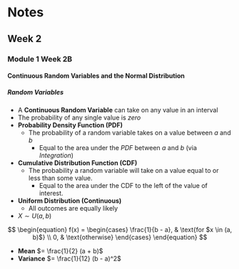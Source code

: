 # Notes
## Week 2
### Module 1 Week 2B
#### Continuous Random Variables and the Normal Distribution
##### Random Variables
- A **Continuous Random Variable** can take on any value in an interval
- The probability of any single value is *zero*
- **Probability Density Function (PDF)**
  - The probability of a random variable takes on a value between $a$ and $b$
    - Equal to the area under the *PDF* between $a$ and $b$ (via *Integration*)
- **Cumulative Distribution Function (CDF)**
  - The probability a random variable will take on a value equal to or less than
  some value.
    - Equal to the area under the CDF to the left of the value of interest.
- **Uniform Distribution (Continuous)**
  - All outcomes are equally likely
- $X \sim U(a, b)$  

$$
\begin{equation} 
  f(x) = \begin{cases} 
    \frac{1}{b - a}, & \text{for $x \in (a, b)$} \\ 
    0, & \text{otherwise}
  \end{cases}
\end{equation} 
$$

- **Mean** $= \frac{1}{2} (a + b)$
- **Variance** $= \frac{1}{12} (b - a)^2$
  
